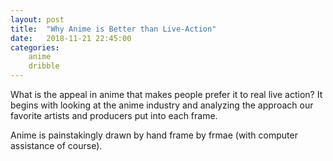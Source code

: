 ```yaml
---
layout: post
title:  "Why Anime is Better than Live-Action"
date:   2018-11-21 22:45:00
categories:
    anime
    dribble
---
```


What is the appeal in anime that makes people prefer it to real live action? It begins with looking at the anime industry and analyzing the approach our favorite artists and producers put into each frame.

Anime is painstakingly drawn by hand frame by frmae (with computer assistance of course).